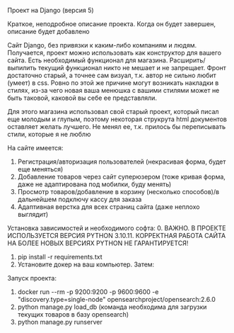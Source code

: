 Проект на Django (версия 5)

Краткое, неподробное описание проекта. Когда он будет завершен, описание будет добавлено

Сайт Django, без привязки к каким-либо компаниям и людям. Получается, проект можно использовать как конструктор для вашего сайта. Есть необходимый функционал для магазина. Расширить/выпилить текущий функционал никто не мешает и не запрещает. 
Фронт достаточно старый, а точнее сам визуал, т.к. автор не сильно любит (умеет) в css. Ровно по этой же причине могут возникать накладки в стилях, из-за чего новая ваша менюшка с вашими стилями может не быть таковой, каковой вы себе ее представляли.

Для этого магазина использовал свой старый проект, который писал еще молодым и глупым, поэтому некоторая струкрута html документов оставляет желать лучшего. Не менял ее, т.к. прилось бы переписывать стили, которые я не люблю

На сайте имеется:
1. Регистрация/авторизация пользователей (некрасивая форма, будет еще меняться)
2. Добавление товаров через сайт суперюзером (тоже кривая форма, даже не адаптирована под мобилки, буду менять)
3. Просмотр товаров/добавление в корзину (несколько способов)/в дальнейшем подключу кассу для заказа
4. Адаптивная верстка для всех страниц сайта (даже неплохо выглядит)

Установка зависимостей и необходимого софта:
0. ВАЖНО. В ПРОЕКТЕ ИСПОЛЬЗУЕТСЯ ВЕРСИЯ PYTHON 3.10.11. КОРРЕКТНАЯ РАБОТА САЙТА НА БОЛЕЕ НОВЫХ ВЕРСИЯХ PYTHON НЕ ГАРАНТИРУЕТСЯ!
1. pip install -r requirements.txt
2. Установите докер на ваш компьютер. Затем:

Запуск проекта:
1. docker run --rm -p 9200:9200 -p 9600:9600 -e "discovery.type=single-node" opensearchproject/opensearch:2.6.0
2. python manage.py load_db (команда необходима для загрузки текущих товаров в базу opensearch)
3. python manage.py runserver
